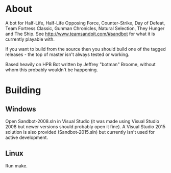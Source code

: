 About
=====
A bot for Half-Life, Half-Life Opposing Force, Counter-Strike, Day of Defeat, Team Fortress Classic, Gunman Chronicles, Natural Selection, They Hunger and The Ship. See http://www.teamsandpit.com/#sandbot for what it is currently playable with.

If you want to build from the source then you should build one of the tagged releases - the top of master isn't always tested or working.

Based heavily on HPB Bot written by Jeffrey "botman" Broome, without whom this probably wouldn't be happening.

Building
========
Windows
-------
Open Sandbot-2008.sln in Visual Studio (it was made using Visual Studio 2008 but newer versions should probably open it fine).
A Visual Studio 2015 solution is also provided (Sandbot-2015.sln) but currently isn't used for active development.

Linux
-----
Run make.
